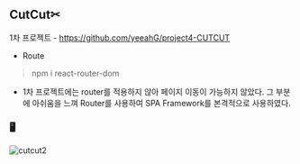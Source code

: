 ## CutCut✂
1차 프로젝트 - https://github.com/yeeahG/project4-CUTCUT
- Route
> npm i react-router-dom

- 1차 프로젝트에는 router를 적용하지 않아 페이지 이동이 가능하지 않았다. 그 부분에 아쉬움을 느껴 Router를 사용하여 SPA Framework를 본격적으로 사용하였다. 

### 🖥️
![cutcut2](https://user-images.githubusercontent.com/97449025/166259044-b0eeab90-03ae-416c-8e78-39ab6a2982cd.png)

